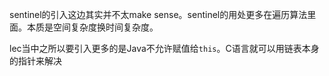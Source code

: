 sentinel的引入这边其实并不太make sense。sentinel的用处更多在遍历算法里面。本质是空间复杂度换时间复杂度。

lec当中之所以要引入更多的是Java不允许赋值给`this`。C语言就可以用链表本身的指针来解决
